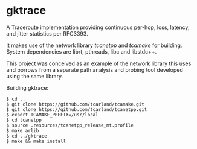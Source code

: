 gktrace
========

A Traceroute implementation providing continuous per-hop, loss, 
latency, and jitter statistics per RFC3393.

It makes use of the network library *tcanetpp* and *tcamake* for 
building. System dependencies are librt, pthreads, libc and libstdc++.

This project was conceived as an example of the network library this 
uses and borrows from a separate path analysis and probing tool 
developed using the same library.

Building gktrace:
```
$ cd ..
$ git clone https://github.com/tcarland/tcamake.git
$ git clone https://github.com/tcarland/tcanetpp.git
$ export TCAMAKE_PREFIX=/usr/local
$ cd tcanetpp
$ source .resources/tcanetpp_release_mt.profile
$ make arlib
$ cd ../gktrace
$ make && make install
```